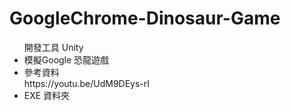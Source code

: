 # GoogleChrome-Dinosaur-Game
<ul>開發工具 Unity
<li>模擬Google 恐龍遊戲</li>
<li>參考資料<br>
https://youtu.be/UdM9DEys-rI
</li>
  <li>EXE 資料夾</li>
<ul>
